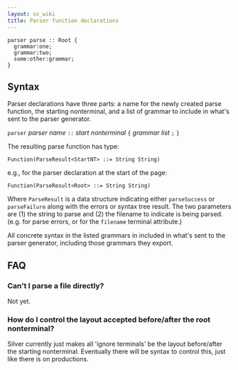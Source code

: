 ```yaml
---
layout: sv_wiki
title: Parser function declarations
---
```



```
parser parse :: Root {
  grammar:one;
  grammar:two;
  some:other:grammar;
}
```

## Syntax

Parser declarations have three parts: a name for the newly created parse function, the starting nonterminal, and a list of grammar to include in what's sent to the parser generator.

`parser` _parser name_ `::` _start nonterminal_ `{` _grammar list_ `;` `}`

The resulting parse function has type:
```
Function(ParseResult<StartNT> ::= String String)
```
e.g., for the parser declaration at the start of the page:
```
Function(ParseResult<Root> ::= String String)
```

Where `ParseResult` is a data structure indicating either `parseSuccess` or `parseFailure` along with the errors or syntax tree result.  The two parameters are (1) the string to parse and (2) the filename to indicate is being parsed. (e.g. for parse errors, or for the `filename` terminal attribute.)

All concrete syntax in the listed grammars in included in what's sent to the parser generator, including those grammars they export.

## FAQ

### Can't I parse a file directly?

Not yet.

### How do I control the layout accepted before/after the root nonterminal?

Silver currently just makes all 'ignore terminals' be the layout before/after the starting nonterminal. Eventually there will be syntax to control this, just like there is on productions.
